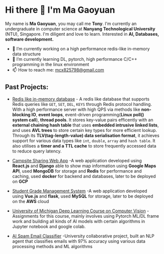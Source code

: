 # Hi there 👋 I'm Ma Gaoyuan
My name is **Ma Gaoyuan**, you may call me **Tony**. I'm currently an undergraduate in computer science at **Nanyang Technological University** (NTU), Singapore. I'm diligent and love to learn. Interested in **AI, Databases, software development.**
- 🔭 I’m currently working on a high performance redis-like in-memory data structure
- 🌱 I’m currently learning DL, pytorch, high performance C/C++ programming in the linux environment 
- 📫 How to reach me: mcx825798@gmail.com

## Past Projects:
 - [Redis like in-memory database](https://github.com/w-lambda-6/Redis-Like-Database) - A redis like database that supports Redis queries like `GET`, `SET`, `DEL`, `KEYS` through Redis protocol handling. With a high performance server with high QPS via methods like **non-blocking IO**, **event loops**, event-driven programming(**Linux poll() system call**), **thread pools**. It stores key-value pairs efficently with an **external chaining hash table** that uses **embedded intrusive linked lists**, and uses **AVL trees** to store certain key types for more efficient lookup. Through its **TLV(tag-length-value) data serialisation format**, it achieves support for various data types like `int`, `double`, `array` and `hash table`. It also utilises a **timer and a TTL cache** to store frequently accessed data to reduce query latency.

 - [Campsite Sharing Web App](https://github.com/w-lambda-6/Campsite-sharing-application) -A web application developed using **React.js** and **Django** able to show map information using **Google Maps API**, used **MongoDB** for storage and **Redis** for performance and caching, used **docker** for backend and databases, later to be deployed on **GCP**
 
 - [Student Grade Management System](https://github.com/w-lambda-6/Student-Grade-Management-System) -A web application developed using **Vue.js** and **flask**, used **MySQL** for storage, later to be deployed on the **AWS** cloud 
 
 - [University of Michigan Deep Learning Course on Computer Vision](https://github.com/w-lambda-6/UMich498-007-Homework) -Assignments for this course, mainly involves using Pytorch ML/DL frame work and building all kinds of AI models with certain algorithms in Jupyter notebook and google colab.
 
 - [AI Spam Email Classifier](https://github.com/lpwee/email-classifier) -University collaborative project, built an NLP agent that classifies emails with 97% accuracy using various data processing methods and ML algorithms


